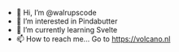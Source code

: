 - 👋 Hi, I’m @walrupscode
- 👀 I’m interested in Pindabutter
- 🌱 I’m currently learning Svelte
- 📫 How to reach me... Go to https://volcano.nl

<!---
walrupscode/walrupscode is a ✨ special ✨ repository because its `README.md` (this file) appears on your GitHub profile.
You can click the Preview link to take a look at your changes.
--->
